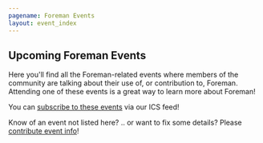```yaml
---
pagename: Foreman Events
layout: event_index
---
```

## Upcoming Foreman Events

Here you'll find all the Foreman-related events where members of
the community are talking about their use of, or contribution to,
Foreman. Attending one of these events is a great way to learn
more about Foreman!

You can [subscribe to these events](/events/all.ics) via our ICS feed!

Know of an event not listed here? .. or want to fix some details? Please
[contribute event info](https://github.com/theforeman/theforeman.org/blob/gh-pages/_data/events.yml)!
